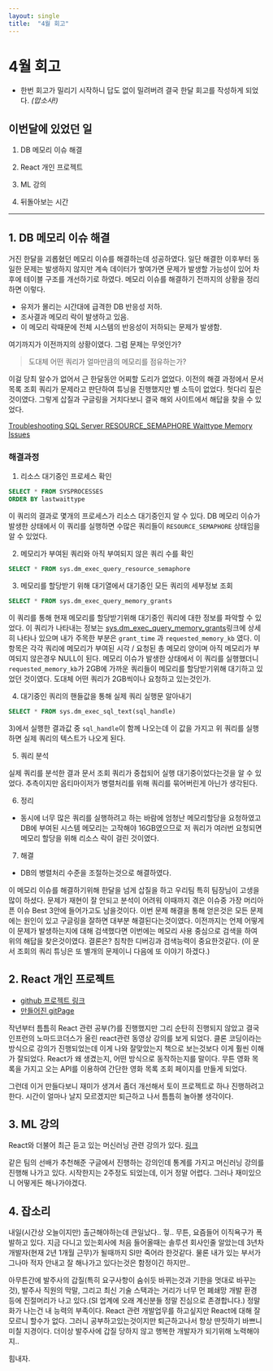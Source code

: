 ```yaml
---
layout: single
title:  "4월 회고"
---
```



# 4월 회고
- 한번 회고가 밀리기 시작하니 답도 없이 밀려버려 결국 한달 회고를 작성하게 되었다. *(맙소사!)*



## 이번달에 있었던 일

1. DB 메모리 이슈 해결

2. React 개인 프로젝트

3. ML 강의

4. 뒤돌아보는 시간



---

## 1. DB 메모리 이슈 해결

거진 한달을 괴롭혔던 메모리 이슈를 해결하는데 성공하였다. 일단 해결한 이후부터 동일한 문제는 발생하지 않지만 계속 데이터가 쌓여가면 문제가 발생할 가능성이 있어 차후에 테이블 구조를 개선하기로 하였다. 메모리 이슈를 해결하기 전까지의 상황을 정리하면 이렇다.

- 유저가 몰리는 시간대에 급격한 DB 반응성 저하.
- 조사결과 메모리 락이 발생하고 있음.
- 이 메모리 락때문에 전체 시스템의 반응성이 저하되는 문제가 발생함.

여기까지가 이전까지의 상황이였다. 그럼 문제는 무엇인가?

> 도대체 어떤 쿼리가 얼마만큼의 메모리를 점유하는가?

이걸 당최 알수가 없어서 근 한달동안 어찌할 도리가 없었다. 이전의 해결 과정에서 문서 목록 조회 쿼리가 문제라고 판단하여 튜닝을 진행했지만 별 소득이 없었다. 헛다리 짚은것이였다. 그렇게 삽질과 구글링을 거치다보니 결국 해외 사이트에서 해답을 찾을 수 있었다.

[Troubleshooting SQL Server RESOURCE_SEMAPHORE Waittype Memory Issues](https://www.mssqltips.com/sqlservertip/2827/troubleshooting-sql-server-resourcesemaphore-waittype-memory-issues/)


### 해결과정

1) 리소스 대기중인 프로세스 확인

```sql
SELECT * FROM SYSPROCESSES
ORDER BY lastwaittype
```

이 쿼리의 결과로 몇개의 프로세스가 리소스 대기중인지 알 수 있다. DB 메모리 이슈가 발생한 상태에서 이 쿼리를 실행하면 수많은 쿼리들이 `RESOURCE_SEMAPHORE` 상태임을 알 수 있었다.


2) 메모리가 부여된 쿼리와 아직 부여되지 않은 쿼리 수를 확인

```sql
SELECT * FROM sys.dm_exec_query_resource_semaphore
```

3) 메모리를 할당받기 위해 대기열에서 대기중인 모든 쿼리의 세부정보 조회

```sql
SELECT * FROM sys.dm_exec_query_memory_grants
```
이 쿼리를 통해 현재 메모리를 할당받기위해 대기중인 쿼리에 대한 정보를 파악할 수 있었다. 이 쿼리가 나타내는 정보는 [sys.dm_exec_query_memory_grants](https://docs.microsoft.com/ko-kr/sql/relational-databases/system-dynamic-management-views/sys-dm-exec-query-memory-grants-transact-sql?view=sql-server-2017)링크에 상세히 나타나 있으며 내가 주목한 부분은 `grant_time` 과 `requested_memory_kb` 였다. 이 항목은 각각 쿼리에 메모리가 부여된 시각 / 요청된 총 메모리 양이며 아직 메모리가 부여되지 않은경우 NULL이 된다. 메모리 이슈가 발생한 상태에서 이 쿼리를 실행했더니 `requested_memory_kb`가 2GB에 가까운 쿼리들이 메모리를 할당받기위해 대기하고 있었던 것이였다. 도대체 어떤 쿼리가 2GB씩이나 요청하고 있는것인가.

4) 대기중인 쿼리의 핸들값을 통해 실제 쿼리 실행문 알아내기


```sql
SELECT * FROM sys.dm_exec_sql_text(sql_handle)
```

3)에서 실행한 결과값 중 `sql_handle`이 함께 나오는데 이 값을 가지고 위 쿼리를 실행하면 실제 쿼리의 텍스트가 나오게 된다. 


5) 쿼리 분석

실제 쿼리를 분석한 결과 문서 조회 쿼리가 중첩되어 실행 대기중이었다는것을 알 수 있었다. 추측이지만 옵티마이저가 병렬처리를 위해 쿼리를 묶어버린게 아닌가 생각된다. 


6) 정리

- 동시에 너무 많은 쿼리를 실행하려고 하는 바람에 엄청난 메모리할당을 요청하였고 DB에 부여된 시스템 메모리는 고작해야 16GB였으므로 저 쿼리가 여러번 요청되면 메모리 할당을 위해 리소스 락이 걸린 것이였다.

7) 해결

- DB의 병렬처리 수준을 조절하는것으로 해결하였다.


이 메모리 이슈를 해결하기위해 한달을 넘게 삽질을 하고 우리팀 특히 팀장님이 고생을 많이 하셨다. 문제가 재현이 잘 안되고 분석이 어려워 이때까지 겪은 이슈중 가장 머리아픈 이슈 Best 3안에 들어가고도 남을것이다. 이번 문제 해결을 통해 얻은것은 모든 문제에는 원인이 있고 구글링을 잘하면 대부분 해결된다는것이였다. 이전까지는 언제 어떻게 이 문제가 발생하는지에 대해 검색했다면 이번에는 메모리 사용 중심으로 검색을 하여 위의 해답을 찾은것이였다. 결론은? 침착한 디버깅과 검색능력이 중요한것같다. (이 문서 조회의 쿼리 튜닝은 또 별개의 문제이니 다음에 또 이야기 하겠다.)

## 2. React 개인 프로젝트

- [github 프로젝트 링크](https://github.com/momoci99/movie_app)
- [만들어진 gitPage](https://momoci99.github.io/movie_app/)

작년부터 틈틈히 React 관련 공부(?)를 진행했지만 그리 순탄히 진행되지 않았고 결국 인프런의 노마드코더스가 올린 react관련 동영상 강의를 보게 되었다. 클론 코딩이라는 방식으로 강의가 진행되었는데 이게 나와 잘맞았는지 책으로 보는것보다 이게 훨씬 이해가 잘되었다. React가 왜 생겼는지, 어떤 방식으로 동작하는지를 말이다. 무튼 영화 목록을 가지고 오는 API를 이용하여 간단한 영화 목록 조회 페이지를 만들게 되었다.

그런데 이거 만들다보니 재미가 생겨서 좀더 개선해서 토이 프로젝트로 하나 진행하려고 한다. 시간이 얼마나 날지 모르겠지만 퇴근하고 나서 틈틈히 놀아볼 생각이다.




## 3. ML 강의

React와 더불어 최근 듣고 있는 머신러닝 관련 강의가 있다. [링크](https://developers.google.com/machine-learning/crash-course/ml-intro?hl=ko)

같은 팀의 선배가 추천해준 구글에서 진행하는 강의인데 통계를 가지고 머신러닝 강의를 진행해 나가고 있다. 시작한지는 2주정도 되었는데, 이거 정말 어렵다. 그러나 재미있으니 어떻게든 해나가야겠다.


## 4. 잡소리

내일(시간상 오늘이지만) 출근해야하는데 큰일났다.. 헣.. 무튼, 요즘들어 이직욕구가 폭발하고 있다. 지금 다니고 있는회사에 처음 들어올때는 솔루션 회사인줄 알았는데 3년차 개발자(현재 2년 1개월 근무)가 될때까지 SI만 죽어라 한것같다. 물론 내가 있는 부서가 그나마 적자 안내고 잘 해나가고 있다는것은 함정이긴 하지만.. 

아무튼간에 발주사의 갑질(특히 요구사항이 숨쉬듯 바뀌는것과 기한을 멋대로 바꾸는것), 발주사 직원의 막말, 그리고 최신 기술 스택과는 거리가 너무 먼 폐쇄망 개발 환경 등에 진절머리가 나고 있다.(SI 업계에 오래 계신분들 정말 진심으로 존경합니다.) 정말 화가 나는건 내 능력의 부족이다. React 관련 개발업무를 하고싶지만 React에 대해 잘 모르니 할수가 없다. 그러니 공부하고있는것이지만 퇴근하고나서 항상 딴짓하기 바쁘니 미칠 지경이다. 더이상 발주사에 갑질 당하지 않고 행복한 개발자가 되기위해 노력해야지..

힘내자.
